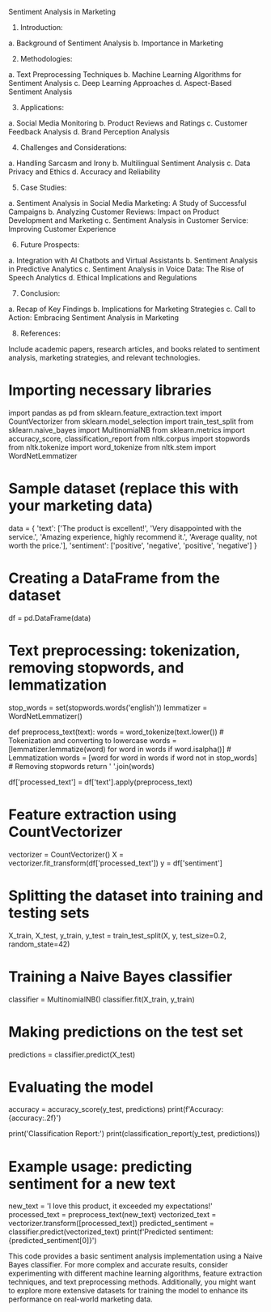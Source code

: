 Sentiment Analysis in Marketing
1. Introduction:

a. Background of Sentiment Analysis
b. Importance in Marketing

2. Methodologies:

a. Text Preprocessing Techniques
b. Machine Learning Algorithms for Sentiment Analysis
c. Deep Learning Approaches
d. Aspect-Based Sentiment Analysis

3. Applications:

a. Social Media Monitoring
b. Product Reviews and Ratings
c. Customer Feedback Analysis
d. Brand Perception Analysis

4. Challenges and Considerations:

a. Handling Sarcasm and Irony
b. Multilingual Sentiment Analysis
c. Data Privacy and Ethics
d. Accuracy and Reliability

5. Case Studies:

a. Sentiment Analysis in Social Media Marketing: A Study of Successful Campaigns
b. Analyzing Customer Reviews: Impact on Product Development and Marketing
c. Sentiment Analysis in Customer Service: Improving Customer Experience

6. Future Prospects:

a. Integration with AI Chatbots and Virtual Assistants
b. Sentiment Analysis in Predictive Analytics
c. Sentiment Analysis in Voice Data: The Rise of Speech Analytics
d. Ethical Implications and Regulations

7. Conclusion:

a. Recap of Key Findings
b. Implications for Marketing Strategies
c. Call to Action: Embracing Sentiment Analysis in Marketing

8. References:

Include academic papers, research articles, and books related to sentiment analysis, marketing strategies, and relevant technologies.


# Importing necessary libraries
import pandas as pd
from sklearn.feature_extraction.text import CountVectorizer
from sklearn.model_selection import train_test_split
from sklearn.naive_bayes import MultinomialNB
from sklearn.metrics import accuracy_score, classification_report
from nltk.corpus import stopwords
from nltk.tokenize import word_tokenize
from nltk.stem import WordNetLemmatizer

# Sample dataset (replace this with your marketing data)
data = {
    'text': ['The product is excellent!', 'Very disappointed with the service.',
             'Amazing experience, highly recommend it.', 'Average quality, not worth the price.'],
    'sentiment': ['positive', 'negative', 'positive', 'negative']
}

# Creating a DataFrame from the dataset
df = pd.DataFrame(data)

# Text preprocessing: tokenization, removing stopwords, and lemmatization
stop_words = set(stopwords.words('english'))
lemmatizer = WordNetLemmatizer()

def preprocess_text(text):
    words = word_tokenize(text.lower())  # Tokenization and converting to lowercase
    words = [lemmatizer.lemmatize(word) for word in words if word.isalpha()]  # Lemmatization
    words = [word for word in words if word not in stop_words]  # Removing stopwords
    return ' '.join(words)

df['processed_text'] = df['text'].apply(preprocess_text)

# Feature extraction using CountVectorizer
vectorizer = CountVectorizer()
X = vectorizer.fit_transform(df['processed_text'])
y = df['sentiment']

# Splitting the dataset into training and testing sets
X_train, X_test, y_train, y_test = train_test_split(X, y, test_size=0.2, random_state=42)

# Training a Naive Bayes classifier
classifier = MultinomialNB()
classifier.fit(X_train, y_train)

# Making predictions on the test set
predictions = classifier.predict(X_test)

# Evaluating the model
accuracy = accuracy_score(y_test, predictions)
print(f'Accuracy: {accuracy:.2f}')

print('Classification Report:')
print(classification_report(y_test, predictions))

# Example usage: predicting sentiment for a new text
new_text = 'I love this product, it exceeded my expectations!'
processed_text = preprocess_text(new_text)
vectorized_text = vectorizer.transform([processed_text])
predicted_sentiment = classifier.predict(vectorized_text)
print(f'Predicted sentiment: {predicted_sentiment[0]}')

This code provides a basic sentiment analysis implementation using a Naive Bayes classifier. For more complex and accurate results, consider experimenting with different machine learning algorithms, feature extraction techniques, and text preprocessing methods. Additionally, you might want to explore more extensive datasets for training the model to enhance its performance on real-world marketing data.
